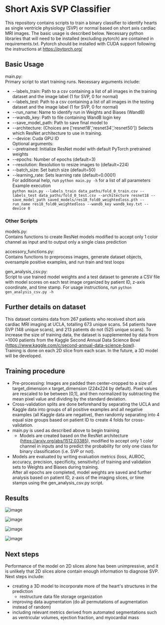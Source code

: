 # Short Axis SVP Classifier 
This repository contains scripts to train a binary classifier to identify hearts as single ventricle physiology (SVP) or normal based on short axis cardiac MRI images. The basic usage is described below. Necessary python libraries that will need to be installed (excluding pytorch) are contained in requirements.txt. Pytorch should be installed with CUDA support following the instructions at https://pytorch.org/

## Basic Usage
main.py:  
Primary script to start training runs. Necessary arguments include:  
- --labels_train: Path to a csv containing a list of all images in the training dataset and the image label (1 for SVP, 0 for normal)  
- --labels_test: Path to a csv containing a list of all images in the testing dataset and the image label (1 for SVP, 0 for normal)  
- --run_name: Name to identify run in Weights and Biases (WandB)  
- --wandb_key: Path to file containing WandB login key  
- --save_model_path: Path to save final model to  
- --architecture: (Choices are ['resnet18','resnet34','resnet50']) Selects which ResNet architecture to use in training.  
- --device: Cuda GPU ID  
Optional arguments:  
- --pretrained: Initialize ResNet model with default PyTorch pretrained weights  
- --epochs: Number of epochs (default=3)  
- --resolution: Resolution to resize images to (default=224)  
- --batch_size: Set batch size (default=50)  
- --learning_rate: Sets learning rate (default=0.0001)  
For additional help, run `python main.py -h` for a list of all parameters  
Example execution  
`python main.py --labels_train data_paths/fold_0_train.csv --labels_test data_paths/fold_0_test.csv --architecture resnet18 --save_model_path saved_models/res18_fold0_weightedloss.pth --run_name res18_fold0_weightedloss --wandb_key wandb_key.txt --device 0`

### Other Scripts
models.py:  
    Contains functions to create ResNet models modified to accept only 1 color channel as input and to output only a single class prediction

accessory_functions.py:  
    Contains functions to preprocess images, generate dataset objects, oversample positive examples, and run train and test loops

gen_analysis_csv.py:  
    Script to use trained model weights and a test dataset to generate a CSV file with model scores on each test image organized by patient ID, z-axis coordinate, and time stamp.
    For usage instructions, run `python gen_analysis_csv.py -h`

## Further details on dataset
This dataset contains data from 267 patients who received short axis cardiac MRI imaging at UCLA, totalling 673 unique scans. 54 patients have SVP (148 unique scans), and 213 patients do not (525 unique scans). To increase the size of training data, the dataset is supplemented by data from ~1000 patients from the Kaggle Second Annual Data Science Bowl (https://www.kaggle.com/c/second-annual-data-science-bowl).  
Training is done on each 2D slice from each scan. In the future, a 3D model will be developed. 

## Training procedure
- Pre-processing: Images are padded then center-cropped to a size of target_dimension x target_dimension (224x224 by default). Pixel values are rescaled to be between [0,1], and then normalized by subtracting the mean pixel value and dividing by the standard deviation.  
- Cross-validation splits are done beforehand by separating the UCLA and Kaggle data into groups of all positive examples and all negative examples (all Kaggle data are negative), then randomly separating into 4 equal size groups based on patient ID to create 4 folds for cross-validation.  
- main.py is used as described above to begin training  
  - Models are created based on the ResNet architecture (https://arxiv.org/abs/1512.03385), modified to accept only 1 color channel in inputs and to predict the probability for only one class for binary classification (i.e. SVP or not).  
- Models are evaluated by writing evaluation metrics (loss, AUROC, accuracy, precision, specificity, sensitivity) of training and validation sets to Weights and Biases during training.  
After all epochs are completed, model weights are saved and further analysis based on patient ID, z-axis of the imaging slices, or time stamps using the gen_analysis_csv.py script.  

## Results
![image](https://github.com/user-attachments/assets/d412c107-73a3-45e1-bf04-2b4255953844)

![image](https://github.com/user-attachments/assets/1e487f70-ccbb-456d-b780-9239a0ab2486)

![image](https://github.com/user-attachments/assets/c0aeff51-d6c7-48f5-b2e4-0ab7a443af9e)

![image](https://github.com/user-attachments/assets/9eecb5b0-d8c5-4ff4-ad12-a18ea1949526)


## Next steps
Performance of the model on 2D slices alone has been unimpressive, and it is unlikely that 2D slices alone contain enough information to diagnose SVP. Next steps include:  
- creating a 3D model to incorporate more of the heart's structures in the prediction
  - restructure data file storage organization
- improving data augmentation (do all permutations of augmentation instead of random)
- including relevant metrics derived from automated segmentations such as ventricular volumes, ejection fraction, and myocardial mass
